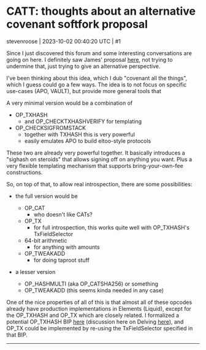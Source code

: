 # CATT: thoughts about an alternative covenant softfork proposal

stevenroose | 2023-10-02 00:40:20 UTC | #1

Since I just discovered this forum and some interesting conversations are going on here. I definitely saw James' proposal [here](https://delvingbitcoin.org/t/covenant-tools-softfork/98/5), not trying to undermine that, just trying to give an alternative perspective.

I've been thinking about this idea, which I dub "covenant all the things", which I guess could go a few ways. The idea is to not focus on specific use-cases (APO, VAULT), but provide more general tools that 

A very minimal version would be a combination of 

- OP_TXHASH
  - and OP_CHECKTXHASHVERIFY for templating
- OP_CHECKSIGFROMSTACK
  - together with TXHASH this is very powerful
  - easily emulates APO to build eltoo-style protocols

These two are already very powerful together. It basically introduces a "sighash on steroids" that allows signing off on anything you want. Plus a very flexible templating mechanism that supports bring-your-own-fee constructions.

So, on top of that, to allow real introspection, there are some possibilities:

- the full version would be
  - OP_CAT
    - who doesn't like CATs?
  - OP_TX
    - for full introspection, this works quite well with OP_TXHASH's TxFieldSelector
  - 64-bit arithmetic
    - for anything with amounts
  - OP_TWEAKADD
    - for doing taproot stuff

- a lesser version
  - OP_HASHMULTI (aka OP_CATSHA256) or something
  - OP_TWEAKADD (this seems kinda needed in any case)

One of the nice properties of all of this is that almost all of these opcodes already have production implementations in Elements (Liquid), except for the OP_TXHASH and OP_TX which are closely related. I formalized a potential OP_TXHASH BIP [here](https://lists.linuxfoundation.org/pipermail/bitcoin-dev/2023-September/021975.html) (discussion here on Delving [here](https://delvingbitcoin.org/t/draft-bip-for-op-txhash-and-op-checktxhashverify/121/1)), and OP_TX could be implemented by re-using the TxFieldSelector specified in that BIP.

-------------------------

